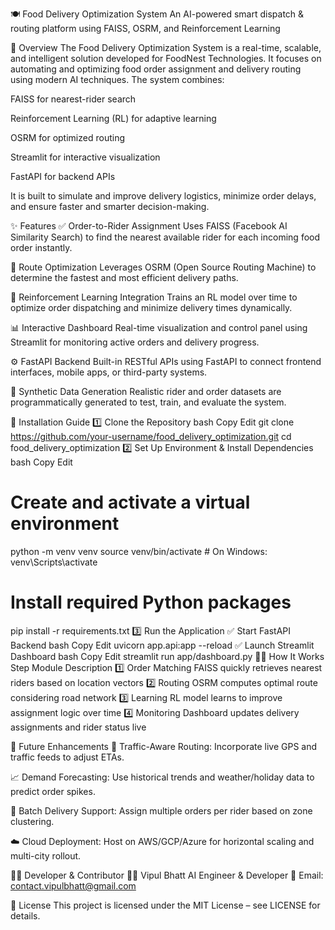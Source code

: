 🍽️ Food Delivery Optimization System
An AI-powered smart dispatch & routing platform using FAISS, OSRM, and Reinforcement Learning

🚀 Overview
The Food Delivery Optimization System is a real-time, scalable, and intelligent solution developed for FoodNest Technologies. It focuses on automating and optimizing food order assignment and delivery routing using modern AI techniques. The system combines:

FAISS for nearest-rider search

Reinforcement Learning (RL) for adaptive learning

OSRM for optimized routing

Streamlit for interactive visualization

FastAPI for backend APIs

It is built to simulate and improve delivery logistics, minimize order delays, and ensure faster and smarter decision-making.

✨ Features
✅ Order-to-Rider Assignment
Uses FAISS (Facebook AI Similarity Search) to find the nearest available rider for each incoming food order instantly.

🚦 Route Optimization
Leverages OSRM (Open Source Routing Machine) to determine the fastest and most efficient delivery paths.

🧠 Reinforcement Learning Integration
Trains an RL model over time to optimize order dispatching and minimize delivery times dynamically.

📊 Interactive Dashboard
Real-time visualization and control panel using Streamlit for monitoring active orders and delivery progress.

⚙️ FastAPI Backend
Built-in RESTful APIs using FastAPI to connect frontend interfaces, mobile apps, or third-party systems.

🧪 Synthetic Data Generation
Realistic rider and order datasets are programmatically generated to test, train, and evaluate the system.

🔧 Installation Guide
1️⃣ Clone the Repository
bash
Copy
Edit
git clone https://github.com/your-username/food_delivery_optimization.git
cd food_delivery_optimization
2️⃣ Set Up Environment & Install Dependencies
bash
Copy
Edit
# Create and activate a virtual environment
python -m venv venv
source venv/bin/activate  # On Windows: venv\Scripts\activate

# Install required Python packages
pip install -r requirements.txt
3️⃣ Run the Application
✅ Start FastAPI Backend
bash
Copy
Edit
uvicorn app.api:app --reload
✅ Launch Streamlit Dashboard
bash
Copy
Edit
streamlit run app/dashboard.py
🚴‍♂️ How It Works
Step	Module	Description
1️⃣	Order Matching	FAISS quickly retrieves nearest riders based on location vectors
2️⃣	Routing	OSRM computes optimal route considering road network
3️⃣	Learning	RL model learns to improve assignment logic over time
4️⃣	Monitoring	Dashboard updates delivery assignments and rider status live

🔮 Future Enhancements
📍 Traffic-Aware Routing: Incorporate live GPS and traffic feeds to adjust ETAs.

📈 Demand Forecasting: Use historical trends and weather/holiday data to predict order spikes.

🚚 Batch Delivery Support: Assign multiple orders per rider based on zone clustering.

☁️ Cloud Deployment: Host on AWS/GCP/Azure for horizontal scaling and multi-city rollout.

🧑‍💻 Developer & Contributor
👨‍💻 Vipul Bhatt
AI Engineer & Developer
📧 Email: contact.vipulbhatt@gmail.com

📄 License
This project is licensed under the MIT License – see LICENSE for details.


